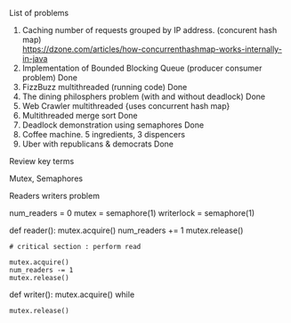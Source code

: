 List of problems

1. Caching number of requests grouped by IP address. (concurent hash map)                   
    https://dzone.com/articles/how-concurrenthashmap-works-internally-in-java
2. Implementation of Bounded Blocking Queue (producer consumer problem)                     Done
3. FizzBuzz multithreaded (running code)                                                    Done
4. The dining philosphers problem  (with and without deadlock)                              Done                 
5. Web Crawler multithreaded {uses concurrent hash map}                                     
6. Multithreaded merge sort                                                                 Done
7. Deadlock demonstration using semaphores                                                  Done
8. Coffee machine. 5 ingredients, 3 dispencers
9. Uber with republicans & democrats                                                        Done

Review key terms

Mutex, Semaphores


Readers writers problem

num_readers = 0
mutex = semaphore(1)
writerlock = semaphore(1)

def reader():
    mutex.acquire()
    num_readers += 1
    mutex.release()

    # critical section : perform read

    mutex.acquire()
    num_readers -= 1
    mutex.release()

def writer():
    mutex.acquire()
    while

    mutex.release()